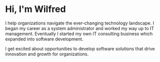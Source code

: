 # Hi, I'm Wilfred

I help organizations navigate the ever-changing technology landscape. I began my career as a system administrator and worked my way up to IT management. Eventually I started my own IT consulting business which expanded into software development. 

I get excited about opportunities to develop software solutions that drive innovation and growth for organizations.

